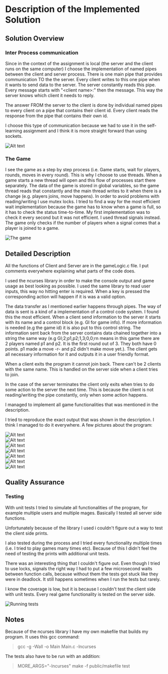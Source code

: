 # Description of the Implemented Solution

## Solution Overview

### Inter Process communication

Since in the context of the assignment is local (the server and the client runs on the same computer) I choose the implementation of named pipes between the client and server process. There is one main pipe that provides communication TO the the server. Every client writes to this one pipe when it wants to send data to the server. The server constantly reads this pipe. Every message starts with "\<client name>:" then the message. This way the server knows which client it needs to reply.

The answer FROM the server to the client is done by individual named pipes to every client on a pipe that contains their client id. Every client reads the response from the pipe that contains their own id.

I choose this type of communication because we had to use it in the self-learning assignment and I think it is more straight forward than using sockets.

![Alt text](<documentation/src/Screenshot 2024-01-17 at 18.11.04.png>)

### The Game

I see the game as a step by step process (i.e. Game starts, wait for players, rounds, moves in every round). This is why I choose to use threads. When a game starts a new thread will open and this flow of processes start there separately. The data of the game is stored in global variables, so the game thread reads that constantly and the main thread writes to it when there is a change (e.g. players joins, move happens). In order to avoid problems with reading/writing I use mutex locks. I tried to find a way for the most efficient wait implementation because the game has to know when a game is full, so it has to check the status time-to-time. My first implementation was to check it every second but it was not efficient. I used thread signals instead. The game only checks if the number of players when a signal comes that a player is joined to a game.

![The game](<documentation/src/Screenshot 2024-01-17 at 18.15.01.png>)

## Detailed Description

All the functions of Client and Server are in the gameLogic.c file. I put comments everywhere explaining what parts of the code does.

I used the ncurses library in order to make the console output and game usage as best looking as possible. I used the same library to read user inputs, this way no hitting enter is required. When a key is pressed the corresponding action will happen if it is was a valid option.

The data transfer as I mentioned earlier happens through pipes. The way of data is sent is a kind of a implementation of a control code system. I found this the most efficient. When a client send information to the server it starts with its name and a control block (e.g. GI for game info). If more information is needed (e.g the game id) it is also put to this control string. The information sent back from the server contains data chained together into a string the same way (e.g GI;2;p1,p2;1,3;0,0;rn means in this game there are 2 players named p1 and p2. It is the first round out of 3. They both have 0 points. p1 made a move -r- and p2 didn't make move yet.). The client gets all necessary information for it and outputs it in a user friendly format.

When a client exits the program it cannot join back. There can't be 2 clients with the same name. This is handled on the server side when a client tries to join.

In the case of the server terminates the client only exits when tries to do some action to the server the next time. This is because the client is not reading/writing the pipe constantly, only when some action happens.

I managed to implement all game functionalities that was mentioned in the description.

I tried to reproduce the exact output that was shown in the description. I think I managed to do it everywhere. A few pictures about the program:

![Alt text](<documentation/src/Screenshot 2024-01-17 at 17.54.29.png>)\
![Alt text](<documentation/src/Screenshot 2024-01-17 at 17.55.17.png>)\
![Alt text](<documentation/src/Screenshot 2024-01-17 at 17.58.29.png>)\
![Alt text](<documentation/src/Screenshot 2024-01-17 at 17.58.56.png>)\
![Alt text](<documentation/src/Screenshot 2024-01-17 at 17.59.14.png>)\
![Alt text](<documentation/src/Screenshot 2024-01-17 at 18.00.47.png>)\
![Alt text](<documentation/src/Screenshot 2024-01-17 at 18.01.17.png>)

## Quality Assurance

### Testing

With unit tests I tried to simulate all functionalities of the program, for example multiple users and multiple mages. Basically I tested all server side functions.

Unfortunately because of the library I used i couldn't figure out a way to test the client side prints.

I also tested during the process and I tried every functionality multiple times (i.e. I tried to play games many times etc). Because of this I didn't feel the need of testing the prints with additional unit tests.

There was an interesting thing that I couldn't figure out. Even though I tried to use locks, signals the right way I had to put a few microsecond waits between function calls, because without them the tests got stuck like they were in deadlock. It still happens sometimes when I run the tests but rarely.

I know the coverage is low, but it is because I couldn't test the client side with unit tests. Every real game functionality is tested on the server side.

![Running tests](<documentation/src/Screenshot 2024-01-17 at 17.41.52.png>)

## Notes

Because of the ncurses library I have my own makefile that builds my program. It uses this gcc command:
> gcc -g -Wall -o Main Main.c -lncurses

The tests also have to be run with an addition:
> MORE_ARGS="-lncurses" make -f public/makefile test

